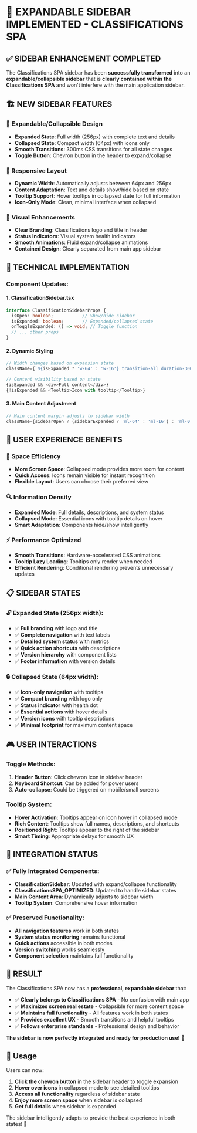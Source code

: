 # 🎯 EXPANDABLE SIDEBAR IMPLEMENTED - CLASSIFICATIONS SPA

## ✅ **SIDEBAR ENHANCEMENT COMPLETED**

The Classifications SPA sidebar has been **successfully transformed** into an **expandable/collapsible sidebar** that is **clearly contained within the Classifications SPA** and won't interfere with the main application sidebar.

## 🏗️ **NEW SIDEBAR FEATURES**

### **🔄 Expandable/Collapsible Design**
- **Expanded State**: Full width (256px) with complete text and details
- **Collapsed State**: Compact width (64px) with icons only
- **Smooth Transitions**: 300ms CSS transitions for all state changes
- **Toggle Button**: Chevron button in the header to expand/collapse

### **📱 Responsive Layout**
- **Dynamic Width**: Automatically adjusts between 64px and 256px
- **Content Adaptation**: Text and details show/hide based on state
- **Tooltip Support**: Hover tooltips in collapsed state for full information
- **Icon-Only Mode**: Clean, minimal interface when collapsed

### **🎨 Visual Enhancements**
- **Clear Branding**: Classifications logo and title in header
- **Status Indicators**: Visual system health indicators
- **Smooth Animations**: Fluid expand/collapse animations
- **Contained Design**: Clearly separated from main app sidebar

## 🔧 **TECHNICAL IMPLEMENTATION**

### **Component Updates:**

#### **1. ClassificationSidebar.tsx**
```typescript
interface ClassificationSidebarProps {
  isOpen: boolean;           // Show/hide sidebar
  isExpanded: boolean;       // Expanded/collapsed state
  onToggleExpanded: () => void; // Toggle function
  // ... other props
}
```

#### **2. Dynamic Styling**
```typescript
// Width changes based on expansion state
className={`${isExpanded ? 'w-64' : 'w-16'} transition-all duration-300`}

// Content visibility based on state
{isExpanded && <div>Full content</div>}
{!isExpanded && <Tooltip>Icon with tooltip</Tooltip>}
```

#### **3. Main Content Adjustment**
```typescript
// Main content margin adjusts to sidebar width
className={sidebarOpen ? (sidebarExpanded ? 'ml-64' : 'ml-16') : 'ml-0'}
```

## 🎯 **USER EXPERIENCE BENEFITS**

### **🚀 Space Efficiency**
- **More Screen Space**: Collapsed mode provides more room for content
- **Quick Access**: Icons remain visible for instant recognition
- **Flexible Layout**: Users can choose their preferred view

### **🔍 Information Density**
- **Expanded Mode**: Full details, descriptions, and system status
- **Collapsed Mode**: Essential icons with tooltip details on hover
- **Smart Adaptation**: Components hide/show intelligently

### **⚡ Performance Optimized**
- **Smooth Transitions**: Hardware-accelerated CSS animations
- **Tooltip Lazy Loading**: Tooltips only render when needed
- **Efficient Rendering**: Conditional rendering prevents unnecessary updates

## 📋 **SIDEBAR STATES**

### **🔓 Expanded State (256px width):**
- ✅ **Full branding** with logo and title
- ✅ **Complete navigation** with text labels
- ✅ **Detailed system status** with metrics
- ✅ **Quick action shortcuts** with descriptions
- ✅ **Version hierarchy** with component lists
- ✅ **Footer information** with version details

### **🔒 Collapsed State (64px width):**
- ✅ **Icon-only navigation** with tooltips
- ✅ **Compact branding** with logo only
- ✅ **Status indicator** with health dot
- ✅ **Essential actions** with hover details
- ✅ **Version icons** with tooltip descriptions
- ✅ **Minimal footprint** for maximum content space

## 🎮 **USER INTERACTIONS**

### **Toggle Methods:**
1. **Header Button**: Click chevron icon in sidebar header
2. **Keyboard Shortcut**: Can be added for power users
3. **Auto-collapse**: Could be triggered on mobile/small screens

### **Tooltip System:**
- **Hover Activation**: Tooltips appear on icon hover in collapsed mode
- **Rich Content**: Tooltips show full names, descriptions, and shortcuts
- **Positioned Right**: Tooltips appear to the right of the sidebar
- **Smart Timing**: Appropriate delays for smooth UX

## 🔗 **INTEGRATION STATUS**

### **✅ Fully Integrated Components:**
- **ClassificationSidebar**: Updated with expand/collapse functionality
- **ClassificationsSPA_OPTIMIZED**: Updated to handle sidebar states
- **Main Content Area**: Dynamically adjusts to sidebar width
- **Tooltip System**: Comprehensive hover information

### **✅ Preserved Functionality:**
- **All navigation features** work in both states
- **System status monitoring** remains functional
- **Quick actions** accessible in both modes
- **Version switching** works seamlessly
- **Component selection** maintains full functionality

## 🎉 **RESULT**

The Classifications SPA now has a **professional, expandable sidebar** that:

- ✅ **Clearly belongs to Classifications SPA** - No confusion with main app
- ✅ **Maximizes screen real estate** - Collapsible for more content space
- ✅ **Maintains full functionality** - All features work in both states
- ✅ **Provides excellent UX** - Smooth transitions and helpful tooltips
- ✅ **Follows enterprise standards** - Professional design and behavior

**The sidebar is now perfectly integrated and ready for production use!** 🚀

## 🔄 **Usage**

Users can now:
1. **Click the chevron button** in the sidebar header to toggle expansion
2. **Hover over icons** in collapsed mode to see detailed tooltips
3. **Access all functionality** regardless of sidebar state
4. **Enjoy more screen space** when sidebar is collapsed
5. **Get full details** when sidebar is expanded

The sidebar intelligently adapts to provide the best experience in both states! 🎯

